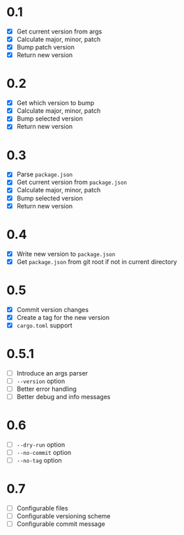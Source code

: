 # 0.1
- [x] Get current version from args
- [x] Calculate major, minor, patch
- [x] Bump patch version
- [x] Return new version

# 0.2
- [x] Get which version to bump
- [x] Calculate major, minor, patch
- [x] Bump selected version
- [x] Return new version

# 0.3
- [x] Parse `package.json`
- [x] Get current version from `package.json`
- [x] Calculate major, minor, patch
- [x] Bump selected version
- [x] Return new version

# 0.4
- [x] Write new version to `package.json`
- [x] Get `package.json` from git root if not in current directory

# 0.5
- [x] Commit version changes
- [x] Create a tag for the new version
- [x] `cargo.toml` support

# 0.5.1
- [ ] Introduce an args parser
- [ ] `--version` option
- [ ] Better error handling
- [ ] Better debug and info messages

# 0.6
- [ ] `--dry-run` option
- [ ] `--no-commit` option
- [ ] `--no-tag` option

# 0.7
- [ ] Configurable files
- [ ] Configurable versioning scheme
- [ ] Configurable commit message
